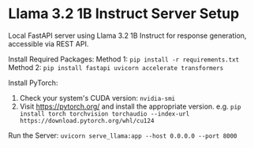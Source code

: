# Llama 3.2 1B Instruct Server Setup

Local FastAPI server using Llama 3.2 1B Instruct for response generation, accessible via REST API.

Install Required Packages:
Method 1: 
`pip install -r requirements.txt`
Method 2: 
`pip install fastapi uvicorn accelerate transformers`

Install PyTorch:
1. Check your system's CUDA version:
   `nvidia-smi`
2. Visit https://pytorch.org/ and install the appropriate version. e.g. 
`pip install torch torchvision torchaudio --index-url https://download.pytorch.org/whl/cu124`

Run the Server:
`uvicorn serve_llama:app --host 0.0.0.0 --port 8000`

